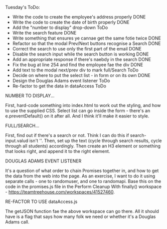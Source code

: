 Tuesday's ToDo:

- Write the code to create the employee's address properly              DONE
- Write the code to create the date of birth properly                   DONE
- Add the "number to display" drop-down                             ToDo
- Write the search feature                                              DONE
- Write something that ensures ye cannae get the same fotie twice       DONE
- Refactor so that the modal Prev/Next buttons recognise a Search       DONE
- Correct the search to use only the first part of the email            DONE
- Disable the search input while the search button is working           DONE
- Add an appropriate response if there's naebdy in the search           DONE
- Fix the bug at line 254 and find the employee fae the div             DONE
- Add text to the modal next/prev div to mark full/Search           ToDo
- Decide on where to put the select list - in form or on its own        DONE
- Design the Douglas Adams event listener                           ToDo
- Re-factor to get the data in dataAccess                           ToDo

NUMBER TO DISPLAY...

First, hard-code something into index.html to work out the styling, and 
how to use the supplied CSS.
Select list can go inside the form - there's an e.preventDefault() on it after all.
And I think it'll make it easier to style.

FULL/SEARCH...

First, find out if there's a search or not. Think I can do this if search-input.valud isn't ''.
Then, set up the text (cycle through search results, cycle through all students) accordingly.
Then create an H3 element or something that looks right, and append it to the right element.

DOUGLAS ADAMS EVENT LISTENER

It's a question of what order to chain Promises together in, and how to get the data from the web into
the page. As an exercise, I want to do it using separate calls - one to randomuser, and one to 
randomapi. Base this on the code in the promises.js file in the Perform Cleanup With finally() 
workspace - https://teamtreehouse.com/workspaces/41527460.

RE-FACTOR TO USE dataAccess.js 

The getJSON function fae the above workspace can go there. All it should have is a flag that says 
how many folk we need or whether it's a Douglas Adams call.

